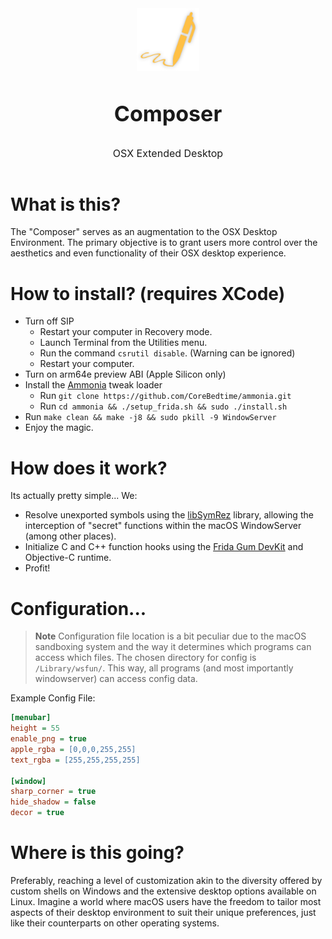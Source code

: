 <div style="display: flex; flex-direction: column; align-items: center;">
    <img src=".readme/composerlogo.png" alt="Logo" width="100"/>
    <h1 style="font-size: 34px; text-decoration: none;">Composer</h1>
    <p style="font-size: 16px; margin-top: 10px; text-decoration: none;">OSX Extended Desktop</p>
</div>


# What is this?
The "Composer" serves as an augmentation to the OSX Desktop Environment. The primary objective is to grant users more control over the aesthetics and even functionality of their OSX desktop experience.

# How to install? (requires XCode)
- Turn off SIP
    - Restart your computer in Recovery mode.
    - Launch Terminal from the Utilities menu.
    - Run the command `csrutil disable`. (Warning can be ignored)
    - Restart your computer.
- Turn on arm64e preview ABI (Apple Silicon only)
- Install the [Ammonia](https://github.com/CoreBedtime/ammonia) tweak loader 
    - Run `git clone https://github.com/CoreBedtime/ammonia.git`
    - Run `cd ammonia && ./setup_frida.sh && sudo ./install.sh`
- Run `make clean && make -j8 && sudo pkill -9 WindowServer`
- Enjoy the magic.

# How does it work?
Its actually pretty simple... 
We:
- Resolve unexported symbols using the [libSymRez](https://github.com/jslegendre/libSymRez.git) library, allowing the interception of "secret" functions within the macOS WindowServer (among other places). 
- Initialize C and C++ function hooks using the [Frida Gum DevKit](https://github.com/frida/frida-gum) and Objective-C runtime.
- Profit!

# Configuration...
> **Note**
> Configuration file location is a bit peculiar due to the macOS sandboxing system and the way it determines which programs can access which files. The chosen directory for config is `/Library/wsfun/`. This way, all programs (and most importantly windowserver) can access config data.

Example Config File:
```ini
[menubar]
height = 55
enable_png = true
apple_rgba = [0,0,0,255,255]
text_rgba = [255,255,255,255]

[window]
sharp_corner = true
hide_shadow = false
decor = true
```

# Where is this going?
Preferably, reaching a level of customization akin to the diversity offered by custom shells on Windows and the extensive desktop options available on Linux. Imagine a world where macOS users have the freedom to tailor most aspects of their desktop environment to suit their unique preferences, just like their counterparts on other operating systems.

